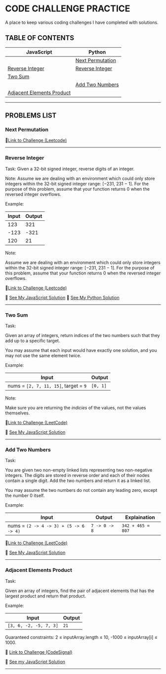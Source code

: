 # CODE CHALLENGE PRACTICE

A place to keep various coding challenges I have completed with solutions.

## TABLE OF CONTENTS

| JavaScript                                              | Python                                |
| ------------------------------------------------------- | ------------------------------------- |
|                                                         | [Next Permutation](#next-permutation) |
| [Reverse Integer](#reverse-integer)                     | [Reverse Integer](#reverse-integer)   |
| [Two Sum](#two-sum)                                     |                                       |
|                                                         | [Add Two Numbers](#add-two-numbers)   |
| [Adjacent Elements Product](#adjacent-elements-product) |                                       |

---

## PROBLEMS LIST

### Next Permutation

🔗[Link to Challenge (Leetcode)](https://leetcode.com/problems/next-permutation/)

---

### Reverse Integer

Task:
Given a 32-bit signed integer, reverse digits of an integer.

Note:
Assume we are dealing with an environment which could only store integers within the 32-bit signed integer range: [−231, 231 − 1]. For the purpose of this problem, assume that your function returns 0 when the reversed integer overflows.

Example:

| Input | Output |
| ----- | ------ |
| 123   | 321    |
| -123  | -321   |
| 120   | 21     |

Note:

Assume we are dealing with an environment which could only store integers within the 32-bit signed integer range: [−231, 231 − 1]. For the purpose of this problem, assume that your function returns 0 when the reversed integer overflows.

🔗[Link to Challenge (Leetcode)](https://leetcode.com/problems/reverse-integer)

👀 [See My JavaScript Solution](https://github.com/Kristinbarr/code-challenges/blob/master/Solutions/reverse-integer.js)
👀 [See My Python Solution](https://github.com/Kristinbarr/code-challenges/blob/master/Solutions/reverse-integer.py)

---

### Two Sum

Task:

Given an array of integers, return indices of the two numbers such that they add up to a specific target.

You may assume that each input would have exactly one solution, and you may not use the same element twice.

Example:

| Input                                 | Output   |
| ------------------------------------- | -------- |
| nums = `[2, 7, 11, 15]`, target = `9` | `[0, 1]` |

Note:

Make sure you are returning the _indicies_ of the values, not the values themselves.

🔗[Link to Challenge (LeetCode)](https://leetcode.com/problems/two-sum/)

👀 [See My JavaScript Solution](https://github.com/Kristinbarr/code-challenges/blob/master/Solutions/two-sum.js)

---

### Add Two Numbers

Task:

You are given two non-empty linked lists representing two non-negative integers. The digits are stored in reverse order and each of their nodes contain a single digit. Add the two numbers and return it as a linked list.

You may assume the two numbers do not contain any leading zero, except the number 0 itself.

Example:

| Input                                  | Output        | Explaination      |
| -------------------------------------- | ------------- | ----------------- |
| nums = `(2 -> 4 -> 3) + (5 -> 6 -> 4)` | `7 -> 0 -> 8` | `342 + 465 = 807` |

🔗[Link to Challenge (LeetCode)](https://leetcode.com/problems/add-two-numbers/)

👀 [See My JavaScript Solution](https://github.com/Kristinbarr/code-challenges/blob/master/Solutions/add-two-numbers.js)

---

### Adjacent Elements Product

Task:

Given an array of integers, find the pair of adjacent elements that has the largest product and return that product.

Example:

| Input                  | Output |
| ---------------------- | ------ |
| `[3, 6, -2, -5, 7, 3]` | `21`   |

Guaranteed constraints:
2 ≤ inputArray.length ≤ 10,
-1000 ≤ inputArray[i] ≤ 1000.

🔗 [Link to Challenge (CodeSignal)](https://app.codesignal.com/arcade/intro/level-2/xzKiBHjhoinnpdh6m)

👀 [See my JavaScript Solution](https://github.com/Kristinbarr/code-challenges/blob/master/Solutions/adjacent-elements-product.js)

---

